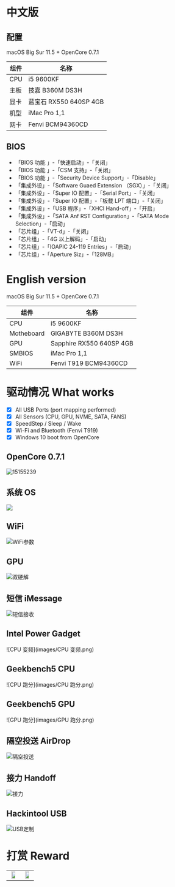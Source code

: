 # 中文版

## 配置

macOS Big Sur 11.5 + OpenCore 0.7.1

| 组件 | 名称                   |
| ---- | ---------------------- |
| CPU  | i5 9600KF              |
| 主板 | 技嘉 B360M DS3H        |
| 显卡 | 蓝宝石 RX550 640SP 4GB |
| 机型 | iMac Pro 1,1           |
| 网卡 | Fenvi BCM94360CD       |

## BIOS

- 「BIOS 功能 」-「快速启动」-「关闭」
- 「BIOS 功能 」-「CSM 支持」-「关闭」
- 「BIOS 功能 」-「Security Device Support」-「Disable」
- 「集成外设」-「Software Guaed Extension （SGX）」-「关闭」
- 「集成外设」-「Super IO 配置」-「Serial Port」-「关闭」
- 「集成外设」-「Super IO 配置」-「板载 LPT 端口」-「关闭」
- 「集成外设」-「USB 程序」-「XHCI Hand-off」-「开启」
- 「集成外设」-「SATA Anf RST Configuration」-「SATA Mode Selection」-「启动」
- 「芯片组」-「VT-d」-「关闭」
- 「芯片组」-「4G 以上解码」-「启动」
- 「芯片组」-「IOAPIC 24-119 Entries」-「启动」
- 「芯片组」-「Aperture Siz」-「128MB」

# English version

macOS Big Sur 11.5 + OpenCore 0.7.1

| 组件       | 名称                     |
| ---------- | ------------------------ |
| CPU        | i5 9600KF                |
| Motheboard | GIGABYTE B360M DS3H      |
| GPU        | Sapphire RX550 640SP 4GB |
| SMBIOS     | iMac Pro 1,1             |
| WiFi       | Fenvi T919 BCM94360CD    |

# 驱动情况 What works

- [x] All USB Ports (port mapping performed)
- [x]  All Sensors (CPU, GPU, NVME, SATA, FANS)
- [x]  SpeedStep / Sleep / Wake
- [x]  Wi-Fi and Bluetooth (Fenvi T919)
- [x] Windows 10 boot from OpenCore

## OpenCore 0.7.1

![15155239](images/15155239.png)

## 系统 OS

![](images/概览.png) 



## WiFi

![WiFi参数](images/WiFi参数.png)

## GPU

![双硬解](images/双硬解.png)

## 短信 iMessage

![短信接收](images/短信接收.png)

## Intel Power Gadget

![CPU 变频](images/CPU 变频.png)



## Geekbench5 CPU

![CPU 跑分](images/CPU 跑分.png)

## Geekbench5 GPU

![GPU 跑分](images/GPU 跑分.png)

## 隔空投送 AirDrop

![隔空投送](images/隔空投送.png)

## 接力 Handoff

![接力](images/接力.png)

## Hackintool USB

![USB定制](images/USB定制.png)

# 打赏 Reward

<table>
    <tr>
        <td>
            <center><img src="images/1587449920128.jpg" width="70%"></center>
        </td>
        <td width="50%">
            <center><img src="images/15874503376388.jpg" width="70%"></center>
        </td>
    </tr>
</table>

